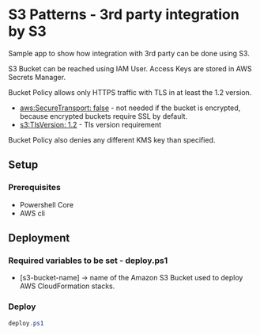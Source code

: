 # S3 Patterns - 3rd party integration by S3

Sample app to show how integration with 3rd party can be done using S3.

S3 Bucket can be reached using IAM User. Access Keys are stored in AWS Secrets Manager.

Bucket Policy allows only HTTPS traffic with TLS in at least the 1.2 version.

* [aws:SecureTransport: false](https://aws.amazon.com/premiumsupport/knowledge-center/s3-bucket-policy-for-config-rule/) - not needed if the bucket is encrypted, because encrypted buckets require SSL by default.
* [s3:TlsVersion: 1.2](https://docs.aws.amazon.com/AmazonS3/latest/userguide/amazon-s3-policy-keys.html#example-object-tls-version) - Tls version requirement

Bucket Policy also denies any different KMS key than specified.

## Setup

### Prerequisites

* Powershell Core
* AWS cli

## Deployment

### Required variables to be set - deploy.ps1

* \[s3-bucket-name\] -> name of the Amazon S3 Bucket used to deploy AWS CloudFormation stacks.

### Deploy

```powershell
deploy.ps1
```